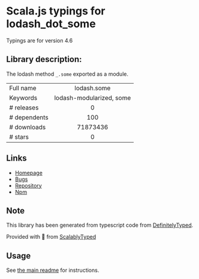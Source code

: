 
# Scala.js typings for lodash_dot_some

Typings are for version 4.6

## Library description:
The lodash method `_.some` exported as a module.

|                    |                 |
| ------------------ | :-------------: |
| Full name          | lodash.some |
| Keywords           | lodash-modularized, some |
| # releases         | 0 |
| # dependents       | 100 |
| # downloads        | 71873436 |
| # stars            | 0 |

## Links
- [Homepage](https://lodash.com/)
- [Bugs](https://github.com/lodash/lodash/issues)
- [Repository](https://github.com/lodash/lodash)
- [Npm](https://www.npmjs.com/package/lodash.some)
    


## Note
This library has been generated from typescript code from [DefinitelyTyped](https://definitelytyped.org).

Provided with :purple_heart: from [ScalablyTyped](https://github.com/oyvindberg/ScalablyTyped)

## Usage
See [the main readme](../../readme.md) for instructions.



